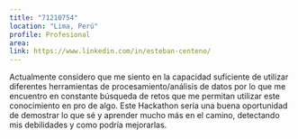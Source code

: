 ```yaml
---
title: "71210754"
location: "Lima, Perú"
profile: Profesional
area: 
link: https://www.linkedin.com/in/esteban-centeno/
---
```


Actualmente considero que me siento en la capacidad suficiente de utilizar diferentes herramientas de procesamiento/análisis de datos por lo que me encuentro en constante búsqueda de retos que me permitan utilizar este conocimiento en pro de algo. Este Hackathon sería una buena oportunidad de demostrar lo que sé y aprender mucho más en el camino, detectando mis debilidades y como podría mejorarlas.